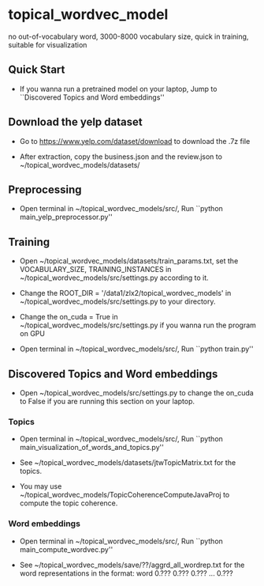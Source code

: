 # topical_wordvec_model
no out-of-vocabulary word, 3000-8000 vocabulary size, quick in training, suitable for visualization

## Quick Start
* If you wanna run a pretrained model on your laptop, Jump to ``Discovered Topics and Word embeddings''

## Download the yelp dataset

* Go to https://www.yelp.com/dataset/download to download the .7z file

* After extraction, copy the business.json and the review.json to ~/topical_wordvec_models/datasets/

## Preprocessing

* Open terminal in ~/topical_wordvec_models/src/, Run ``python main_yelp_preprocessor.py''

## Training

* Open ~/topical_wordvec_models/datasets/train_params.txt, set the VOCABULARY_SIZE, TRAINING_INSTANCES in ~/topical_wordvec_models/src/settings.py according to it.

* Change the ROOT_DIR = '/data1/zlx2/topical_wordvec_models' in ~/topical_wordvec_models/src/settings.py to your directory.

* Change the on_cuda = True in ~/topical_wordvec_models/src/settings.py if you wanna run the program on GPU

* Open terminal in ~/topical_wordvec_models/src/, Run ``python train.py''

## Discovered Topics and Word embeddings

* Open ~/topical_wordvec_models/src/settings.py to change the on_cuda to False if you are running this section on your laptop.

### Topics

* Open terminal in ~/topical_wordvec_models/src/, Run ``python main_visualization_of_words_and_topics.py''

* See ~/topical_wordvec_models/datasets/jtwTopicMatrix.txt for the topics.

* You may use ~/topical_wordvec_models/TopicCoherenceComputeJavaProj to compute the topic coherence.

### Word embeddings

* Open terminal in ~/topical_wordvec_models/src/, Run ``python main_compute_wordvec.py''

* See ~/topical_wordvec_models/save/??/aggrd_all_wordrep.txt for the word representations in the format: word 0.??? 0.??? 0.??? ... 0.???